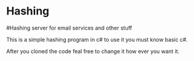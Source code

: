 # Hashing
#Hashing server for email services and other stuff

This is a simple hashing program in c# to use it you must know basic c#.

After you cloned the code feal free to change it how ever you want it.
